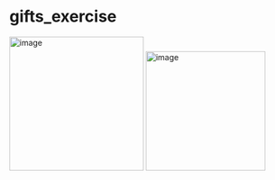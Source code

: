# gifts_exercise
<img width="238" alt="image" src="https://github.com/yovelchen/gifts_exercise/assets/134883587/f0654bbe-550e-48fa-a584-ff90dab8868d">

<img width="212" alt="image" src="https://github.com/yovelchen/gifts_exercise/assets/134883587/855ec3ed-ae4a-41ff-be71-257d7e38acc4">
